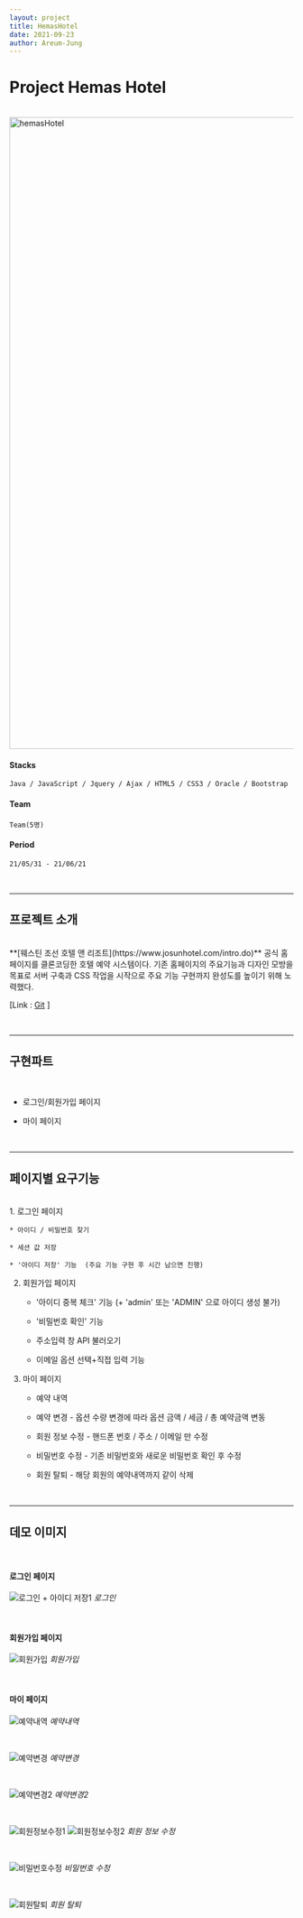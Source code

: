 ```yaml
---
layout: project
title: HemasHotel
date: 2021-09-23
author: Areum-Jung
---
```


# **Project Hemas Hotel**

<br>

<img width="1120" alt="hemasHotel" src="https://user-images.githubusercontent.com/78872071/134557835-18f3f1fc-1cc9-4f32-9f25-f606256d6f51.PNG">
  
<br>

#### **Stacks**

    Java / JavaScript / Jquery / Ajax / HTML5 / CSS3 / Oracle / Bootstrap

#### **Team**
  
    Team(5명)

#### **Period**

    21/05/31 - 21/06/21

<br>

---

## **프로젝트 소개**  
<br>
**[웨스틴 조선 호텔 앤 리조트](https://www.josunhotel.com/intro.do)** 공식 홈페이지를 클론코딩한 호텔 예약 시스템이다. 기존 홈페이지의 주요기능과 디자인 모방을 목표로 서버 구축과 CSS 작업을 시작으로 주요 기능 구현까지 완성도를 높이기 위해 노력했다. 

<br>

[Link : [Git](https://github.com/areumyy/JSP_TeamProject "hemasHotel link") ]

<br>

---
## **구현파트**  
<br>

* 로그인/회원가입 페이지  

* 마이 페이지

<br>

---
## **페이지별 요구기능**  
<br>
1. 로그인 페이지  

    * 아이디 / 비밀번호 찾기  

    * 세션 값 저장  

    * '아이디 저장' 기능  (주요 기능 구현 후 시간 남으면 진행)  

2. 회원가입 페이지  

    * '아이디 중복 체크' 기능 (+ 'admin' 또는 'ADMIN' 으로 아이디 생성 불가)  

    * '비밀번호 확인' 기능  

    * 주소입력 창 API 불러오기  

    * 이메일 옵션 선택+직접 입력 기능  

3. 마이 페이지  

    * 예약 내역  

    * 예약 변경 - 옵션 수량 변경에 따라 옵션 금액 / 세금 / 총 예약금액 변동  

    * 회원 정보 수정 - 핸드폰 번호 / 주소 / 이메일 만 수정  

    * 비밀번호 수정 - 기존 비밀번호와 새로운 비밀번호 확인 후 수정  

    * 회원 탈퇴 - 해당 회원의 예약내역까지 같이 삭제  

    <br>

---
## **데모 이미지**  
<br>

#### **로그인 페이지**
![로그인 + 아이디 저장1](https://user-images.githubusercontent.com/78872071/134597645-f808de2a-8c6b-4834-8bb5-a687887a6df5.PNG)
*로그인*

<br>

#### **회원가입 페이지**
![회원가입](https://user-images.githubusercontent.com/78872071/134597683-6a7222d5-e6fc-4a91-8212-d3fb4741d814.png)
*회원가입*

<br>

#### **마이 페이지**  
![예약내역](https://user-images.githubusercontent.com/78872071/134597772-a846245b-d80d-4770-a40a-e87f5aedb508.PNG)
*예약내역*

<br>

![예약변경](https://user-images.githubusercontent.com/78872071/134597796-8df0a610-08a8-4379-ac2d-1be25dadb34f.PNG)
*예약변경*

<br>

![예약변경2](https://user-images.githubusercontent.com/78872071/143908828-d1bcdf79-7293-4926-81de-4f4c4260e15f.PNG)
*예약변경2*

<br>

![회원정보수정1](https://user-images.githubusercontent.com/78872071/134597877-86b0fa79-c82e-41a3-b128-ea7135f83444.PNG)
![회원정보수정2](https://user-images.githubusercontent.com/78872071/134597880-e7dd64bd-5401-442d-8812-302b72bdeeaa.PNG)
*회원 정보 수정*

<br>

![비밀번호수정](https://user-images.githubusercontent.com/78872071/134597911-cdd395e0-ddfe-4402-ab53-5f21b6e2ba57.PNG)
*비밀번호 수정*

<br>

![회원탈퇴](https://user-images.githubusercontent.com/78872071/134597916-af1ae0ea-abaa-43de-8a89-34981cef08c1.PNG)
*회원 탈퇴*
